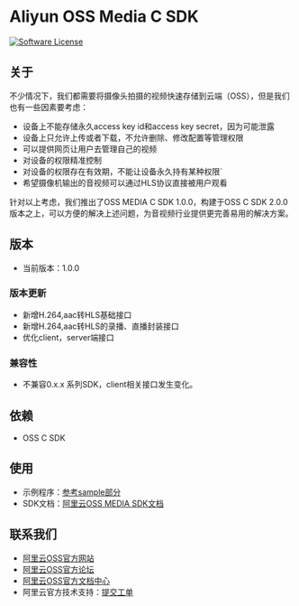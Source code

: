 # Aliyun OSS Media C SDK 

[![Software License](https://img.shields.io/badge/license-MIT-brightgreen.svg)](LICENSE)

## 关于
不少情况下，我们都需要将摄像头拍摄的视频快速存储到云端（OSS），但是我们也有一些因素要考虑：

- 设备上不能存储永久access key id和access key secret，因为可能泄露
- 设备上只允许上传或者下载，不允许删除、修改配置等管理权限
- 可以提供网页让用户去管理自己的视频
- 对设备的权限精准控制
- 对设备的权限存在有效期，不能让设备永久持有某种权限`
- 希望摄像机输出的音视频可以通过HLS协议直接被用户观看

针对以上考虑，我们推出了OSS MEDIA C SDK 1.0.0，构建于OSS C SDK 2.0.0版本之上，可以方便的解决上述问题，为音视频行业提供更完善易用的解决方案。

## 版本
 - 当前版本：1.0.0

### 版本更新
- 新增H.264,aac转HLS基础接口
- 新增H.264,aac转HLS的录播、直播封装接口
- 优化client，server端接口

### 兼容性
- 不兼容0.x.x 系列SDK，client相关接口发生变化。

## 依赖
 - OSS C SDK

## 使用
 - 示例程序：[参考sample部分](sample/)
 - SDK文档：[阿里云OSS MEDIA SDK文档](https://help.aliyun.com/document_detail/oss/sdk/media-c-sdk/preface.html)

## 联系我们
- [阿里云OSS官方网站](http://oss.aliyun.com)  
- [阿里云OSS官方论坛](http://bbs.aliyun.com)
- [阿里云OSS官方文档中心](http://www.aliyun.com/product/oss#Docs)
- 阿里云官方技术支持：[提交工单](https://workorder.console.aliyun.com/#/ticket/createIndex)   
